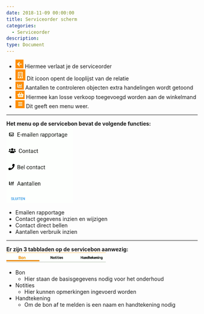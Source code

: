 ```yaml
---
date: 2018-11-09 00:00:00
title: Serviceorder scherm
categories:
  - Serviceorder
description:
type: Document
---
```


- ![](/images/2018-11-09-09-08-44.png) Hiermee verlaat je de serviceorder
- ![](/images/2018-11-09-09-09-23.png) Dit icoon opent de looplijst van de relatie
- ![](/images/2018-11-09-09-09-48.png) Aantallen te controleren objecten extra handelingen wordt getoond
- ![](/images/2018-11-09-09-10-42.png) Hiermee kan losse verkoop toegevoegd worden aan de winkelmand
- ![](/images/2018-11-09-09-11-14.png) Dit geeft een menu weer.
----
**Het menu op de servicebon bevat de volgende functies:**  
![](/images/2018-11-09-10-32-34.png)
  - Emailen rapportage
  - Contact gegevens inzien en wijzigen
  - Contact direct bellen
  - Aantallen verbruik inzien
----
**Er zijn 3 tabbladen op de servicebon aanwezig:**  
![](/images/2018-11-09-10-33-02.png)
- Bon
    - Hier staan de basisgegevens nodig voor het onderhoud
- Notities
    - Hier kunnen opmerkingen ingevoerd worden
- Handtekening
    - Om de bon af te melden is een naam en handtekening nodig
